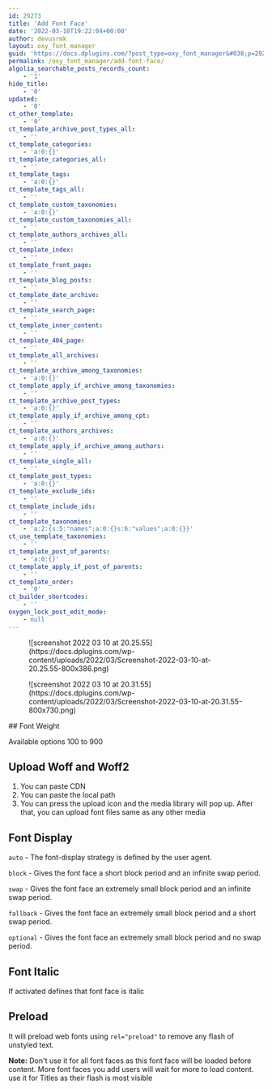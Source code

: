 ```yaml
---
id: 29273
title: 'Add Font Face'
date: '2022-03-10T19:22:04+00:00'
author: devusrmk
layout: oxy_font_manager
guid: 'https://docs.dplugins.com/?post_type=oxy_font_manager&#038;p=29273'
permalink: /oxy_font_manager/add-font-face/
algolia_searchable_posts_records_count:
    - '1'
hide_title:
    - '0'
updated:
    - '0'
ct_other_template:
    - '0'
ct_template_archive_post_types_all:
    - ''
ct_template_categories:
    - 'a:0:{}'
ct_template_categories_all:
    - ''
ct_template_tags:
    - 'a:0:{}'
ct_template_tags_all:
    - ''
ct_template_custom_taxonomies:
    - 'a:0:{}'
ct_template_custom_taxonomies_all:
    - ''
ct_template_authors_archives_all:
    - ''
ct_template_index:
    - ''
ct_template_front_page:
    - ''
ct_template_blog_posts:
    - ''
ct_template_date_archive:
    - ''
ct_template_search_page:
    - ''
ct_template_inner_content:
    - ''
ct_template_404_page:
    - ''
ct_template_all_archives:
    - ''
ct_template_archive_among_taxonomies:
    - 'a:0:{}'
ct_template_apply_if_archive_among_taxonomies:
    - ''
ct_template_archive_post_types:
    - 'a:0:{}'
ct_template_apply_if_archive_among_cpt:
    - ''
ct_template_authors_archives:
    - 'a:0:{}'
ct_template_apply_if_archive_among_authors:
    - ''
ct_template_single_all:
    - ''
ct_template_post_types:
    - 'a:0:{}'
ct_template_exclude_ids:
    - ''
ct_template_include_ids:
    - ''
ct_template_taxonomies:
    - 'a:2:{s:5:"names";a:0:{}s:6:"values";a:0:{}}'
ct_use_template_taxonomies:
    - ''
ct_template_post_of_parents:
    - 'a:0:{}'
ct_template_apply_if_post_of_parents:
    - ''
ct_template_order:
    - '0'
ct_builder_shortcodes:
    - ''
oxygen_lock_post_edit_mode:
    - null
---
```


<figure class="wp-block-image size-large">![screenshot 2022 03 10 at 20.25.55](https://docs.dplugins.com/wp-content/uploads/2022/03/Screenshot-2022-03-10-at-20.25.55-800x386.png)</figure><figure class="wp-block-image size-large">![screenshot 2022 03 10 at 20.31.55](https://docs.dplugins.com/wp-content/uploads/2022/03/Screenshot-2022-03-10-at-20.31.55-800x730.png)</figure>## Font Weight

Available options 100 to 900

## Upload Woff and Woff2

1. You can paste CDN
2. You can paste the local path
3. You can press the upload icon and the media library will pop up. After that, you can upload font files same as any other media

## Font Display

`auto` - The font-display strategy is defined by the user agent.

`block` - Gives the font face a short block period and an infinite swap period.

`swap` - Gives the font face an extremely small block period and an infinite swap period.

`fallback` - Gives the font face an extremely small block period and a short swap period.

`optional` - Gives the font face an extremely small block period and no swap period.

## Font Italic

If activated defines that font face is italic

## Preload

It will preload web fonts using `rel="preload"` to remove any flash of unstyled text.

**Note:** Don't use it for all font faces as this font face will be loaded before content. More font faces you add users will wait for more to load content. use it for Titles as their flash is most visible